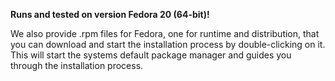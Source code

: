 **Runs and tested on version Fedora 20 (64-bit)!**

We also provide .rpm files for Fedora, one for runtime and distribution,
that you can download and start the installation process by double-clicking on it.
This will start the systems default package manager and guides you through the installation process.
